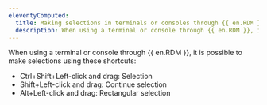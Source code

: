 ```yaml
---
eleventyComputed:
  title: Making selections in terminals or consoles through {{ en.RDM }}
  description: When using a terminal or console through {{ en.RDM }}, it is possible to make selections using shortcuts.
---
```

When using a terminal or console through {{ en.RDM }}, it is possible to make selections using these shortcuts:  
* Ctrl+Shift+Left-click and drag: Selection
* Shift+Left-click and drag: Continue selection
* Alt+Left-click and drag: Rectangular selection
